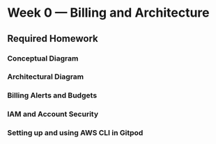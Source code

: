 # Week 0 — Billing and Architecture

## Required Homework

### Conceptual Diagram

### Architectural Diagram

### Billing Alerts and Budgets

### IAM and Account Security

### Setting up and using AWS CLI in Gitpod


